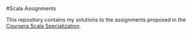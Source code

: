#Scala Assignments

This repository contains my solutions to the assignments proposed in the [Coursera Scala Specialization](https://www.coursera.org/specializations/scala).
